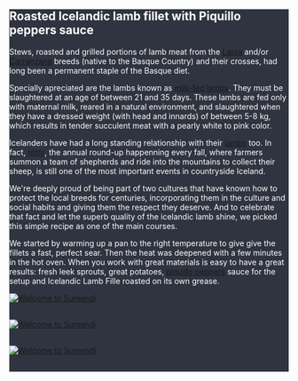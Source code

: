 <section class="main-content default-padding shadow-off" style="background-color: #303440;" id="second_course_section">
  <div class="container" style="color:#303440">
    <div class="row">
      <div class="col-md-12"  style="color: #ffffff;">
        <h2 class="fancy default" style="color: #ffffff;">Roasted Icelandic lamb fillet with Piquillo peppers sauce</h2>
      </div>
    </div>
    <div class="row">
      <div class="col-md-6"  style="color: #ffffff;">
        <p>
          Stews, roasted and grilled portions of lamb meat from the <a href="https://en.wikipedia.org/wiki/Latxa">Latxa</a> and/or <a href="https://en.wikipedia.org/wiki/Basco-B%C3%A9arnais">Carranzana</a> breeds (native to the Basque Country) and their crosses, had long been a permanent staple of the Basque diet.
        </p>
        <p>
          Specially apreciated are the lambs known as <a href="https://en.wikipedia.org/wiki/Lamb_and_mutton#Classifications_and_nomenclature">milk-fed lambs</a>. They must be slaughtered at an age of between 21 and 35 days. These lambs are fed only with maternal milk, reared in a natural environment, and slaughtered when they have a dressed weight (with head and innards) of between 5-8 kg, which results in tender succulent meat with a pearly white to pink color.
        </p>
        <p>
          Icelanders have had a long standing relationship with their <a href="https://en.wikipedia.org/wiki/Icelandic_sheep">lambs</a> too. In fact, <a href="http://icelandreview.com/icelandreview/search/news/Default.asp?ew_0_a_id=292113">réttir</a>, the annual round-up happenning every fall, where farmers summon a team of shepherds and ride into the mountains to collect their sheep, is still one of the most important events in countryside Iceland.
        </p>
        <p>We're deeply proud of being part of two cultures that have known how to protect the local breeds for centuries, incorporating them in the culture and social habits and giving them the respect they deserve. And to celebrate that fact and let the superb quality of the icelandic lamb shine, we picked this simple recipe as one of the main courses.</p>
      </div>
      <div class="col-md-6">
        <p style="color: #ffffff;">
          We started by warming up a pan to the right temperature to give give the fillets a fast, perfect sear. Then the heat was deepened with a few minutes in the hot oven. When you work with great materials is easy to have a great results: fresh leek sprouts, great potatoes, <a href="https://en.wikipedia.org/wiki/Piquillo_pepper">piquillo peppers</a> sauce for the setup and Icelandic Lamb Fille roasted on its own grease.
        </p>
        <div class="row">
          <div class="col-md-6">
            <a class="fancy-wrap fancybox" title="Let the fire do its job: Nice crunchy layers of the lamb grease to enhance the texture and flavour of the meat."
               href="http://farm8.staticflickr.com/7328/10952997983_c2540949bc_k.jpg" data-fancybox-group="second_course">
              <img class="img-responsive" alt="Welcome to Sumendi" src="http://farm8.staticflickr.com/7328/10952997983_c2540949bc_k.jpg">
              <span class="overlay"><span class="circle"><i class="font-icon-search"></i></span></span>
            </a>
          </div>
          <div class="blank_divider visible-xs visible-sm" style="height: 30px;"></div>
          <div class="col-md-6">
            <a class="fancy-wrap fancybox" title="Setting up the lamb: Working in the layout of the Lamb course."
               href="http://farm8.staticflickr.com/7373/10952733315_38fa760f3a_k.jpg" data-fancybox-group="second_course">
              <img class="img-responsive" alt="Welcome to Sumendi" src="http://farm8.staticflickr.com/7373/10952733315_38fa760f3a_k.jpg">
              <span class="overlay"><span class="circle"><i class="font-icon-search"></i></span></span>
            </a>
          </div>
        </div>
        <div class="blank_divider" style="height: 30px;"></div>
        <div class="row">
          <div class="col-md-6">
            <a class="fancy-wrap fancybox" title="Lamb ready! Deepening the heat inside the meat with a few minutes on very hot oven."
               href="http://farm4.staticflickr.com/3721/10952941204_31fa424b4d_k.jpg" data-fancybox-group="second_course">
              <img class="img-responsive" alt="Welcome to Sumendi" src="http://farm4.staticflickr.com/3721/10952941204_31fa424b4d_k.jpg">
              <span class="overlay"><span class="circle"><i class="font-icon-search"></i></span></span>
            </a>
          </div>
          <div class="blank_divider visible-xs visible-sm" style="height: 30px;"></div>
          <div class="col-md-6">
            <a class="fancy-wrap fancybox" title="One Lamb!"
               href="http://farm8.staticflickr.com/7377/10952972674_780714e866_k.jpg" data-fancybox-group="second_course">
              <img class="img-responsive" alt="" src="http://farm8.staticflickr.com/7377/10952972674_780714e866_k.jpg">
              <span class="overlay"><span class="circle"><i class="font-icon-search"></i></span></span>
            </a>
          </div>
        </div>
      </div>
    </div>
  </div>
</section>